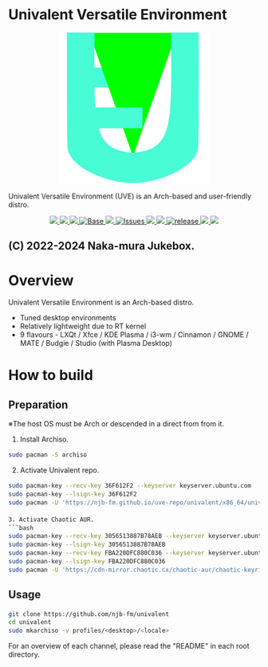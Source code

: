 # Univalent Versatile Environment

<p align="center">
    <img src="img/univalent.svg">
</p>

Univalent Versatile Environment (UVE) is an Arch-based and user-friendly distro.

<p align="center">
    <a href="https://njb-fm.github.io/">
        <img src="https://img.shields.io/badge/Developer-NakamuraJukebox-blue?style=flat-square">
    </a>
    <a href="https://sourceforge.net/projects/univalentgnulinux/">
        <img src="https://img.shields.io/badge/Maintained%3F-Yes-green?style=flat-square">
    </a>
    <a href="LICENSE">
        <img src="https://img.shields.io/badge/license-BSD--3--clause-orange?style=flat-square">
    </a>
    <a href="https://www.archlinux.org/">
        <img src="https://img.shields.io/badge/BASE-Arch%20Linux-blue?style=flat-square&logo=arch-linux" alt="Base">
    </a>
    <a href="https://github.com/njb-fm/univalent/actions">
        <img src="https://img.shields.io/github/workflow/status/njb-fm/univalent/ShellCheck%20CL?style=flat-square">
    </a>
    <a href="https://github.com/njb-fm/univalent/issues">
        <img src="https://img.shields.io/github/issues/njb-fm/univalent?color=violet&style=flat-square&logo=github" alt="Issues">
    </a>
    <a href="https://github.com/njb-fm/univalent/stargazers">
        <img src="https://img.shields.io/github/stars/njb-fm/univalent?color=yellow&style=flat-square&logo=github">
    </a>
    <a href="https://github.com/njb-fm/univalent/network/members">
        <img src="https://img.shields.io/github/forks/njb-fm/univalent?style=flat-square">
    </a>
    <a href="https://github.com/njb-fm/univalent/releases">
        <img src="https://img.shields.io/github/v/release/njb-fm/univalent?color=blue&include_prereleases&style=flat-square" alt="release">
    </a>
    <a href="https://github.com/njb-fm/univalent/commits/">
        <img src="https://img.shields.io/github/last-commit/njb-fm/univalent?style=flat-square">
    </a>
    <a href="https://github.com/njb-fm/univalent/">
        <img src="https://img.shields.io/github/repo-size/njb-fm/univalent?style=flat-square">
    </a>
</p>

(C) 2022-2024 Naka-mura Jukebox.
----

# Overview
Univalent Versatile Environment is an Arch-based distro.

* Tuned desktop environments
* Relatively lightweight due to RT kernel
* 9 flavours - LXQt / Xfce / KDE Plasma / i3-wm / Cinnamon / GNOME / MATE / Budgie / Studio (with Plasma Desktop)

# How to build
## Preparation
※The host OS must be Arch or descended in a direct from from it.

1. Install Archiso.
```bash
sudo pacman -S archiso
```

2. Activate Univalent repo.
```bash
sudo pacman-key --recv-key 36F612F2 --keyserver keyserver.ubuntu.com
sudo pacman-key --lsign-key 36F612F2
sudo pacman -U 'https://njb-fm.github.io/uve-repo/univalent/x86_64/univalent-keyring-20231211-1-any.pkg.tar.zst' 'https://njb-fm.github.io/uve-repo/univalent/x86_64/univalent-mirrorlist-20231004-1-any.pkg.tar.zst'```

3. Activate Chaotic AUR.
```bash
sudo pacman-key --recv-key 3056513887B78AEB --keyserver keyserver.ubuntu.com
sudo pacman-key --lsign-key 3056513887B78AEB
sudo pacman-key --recv-key FBA220DFC880C036 --keyserver keyserver.ubuntu.com
sudo pacman-key --lsign-key FBA220DFC880C036
sudo pacman -U 'https://cdn-mirror.chaotic.cx/chaotic-aur/chaotic-keyring.pkg.tar.zst' 'https://cdn-mirror.chaotic.cx/chaotic-aur/chaotic-mirrorlist.pkg.tar.zst'
```

## Usage
```bash
git clone https://github.com/njb-fm/univalent
cd univalent
sudo mkarchiso -v profiles/<desktop>/<locale>
```

For an overview of each channel, please read the "README" in each root directory.

